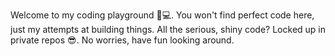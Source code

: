 Welcome to my coding playground 👋💻. You won't find perfect code here, just my attempts at building things.
All the serious, shiny code? Locked up in private repos 😎.
No worries, have fun looking around.
